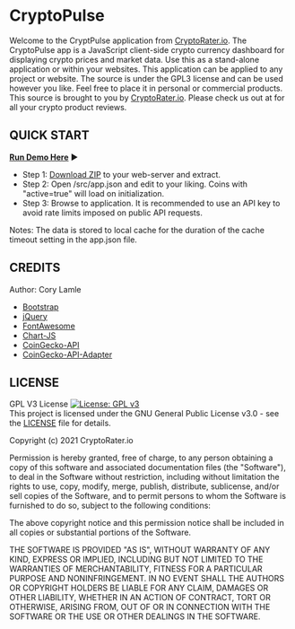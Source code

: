 # CryptoPulse
Welcome to the CryptPulse application from [CryptoRater.io](https://cryptorater.io). The CryptoPulse app is a JavaScript client-side crypto currency dashboard for displaying crypto prices and market data. Use this as a stand-alone application or within your websites. This application can be applied to any project or website. The source is under the GPL3 license and can be used however you like.  Feel free to place it in personal or commercial products. This source is brought to you by [CryptoRater.io](https://cryptorater.io). Please check us out at for all your crypto product reviews.

## QUICK START
**[Run Demo Here](https://cryptorater-pulse.vercel.app "target=_blank")** :arrow_forward:
- Step 1:  [Download ZIP](https://github.com/lifeinthegrid/CryptoPulse/archive/refs/heads/main.zip) to your web-server and extract.
- Step 2:  Open /src/app.json and edit to your liking. Coins with "active=true" will load on initialization.
- Step 3:  Browse to application.  It is recommended to use an API key to avoid rate limits imposed on public API requests.

Notes:  The data is stored to local cache for the duration of the cache timeout setting in the app.json file.

## CREDITS
Author: Cory Lamle

* [Bootstrap](https://getbootstrap.com)
* [jQuery](https://jquery.com)
* [FontAwesome](https://fontawesome.com)
* [Chart-JS](https://www.chartjs.org)
* [CoinGecko-API](https://www.coingecko.com/api/documentations/v3)
* [CoinGecko-API-Adapter](https://github.com/Archento/CoinGecko-API-Adapter)

## LICENSE
 GPL V3 License
 [![License: GPL v3](https://img.shields.io/badge/License-GPLv3-blue.svg)](https://www.gnu.org/licenses/gpl-3.0)\
 This project is licensed under the GNU General Public License v3.0 - see the [LICENSE](LICENSE) file for details.

 Copyright (c) 2021 CryptoRater.io

 Permission is hereby granted, free of charge, to any person obtaining a copy of this software and associated documentation files (the "Software"), to
 deal in the Software without restriction, including without limitation the rights to use, copy, modify, merge, publish, distribute, sublicense, and/or
 sell copies of the Software, and to permit persons to whom the Software is furnished to do so, subject to the following conditions:

 The above copyright notice and this permission notice shall be included in all copies or substantial portions of the Software.

 THE SOFTWARE IS PROVIDED "AS IS", WITHOUT WARRANTY OF ANY KIND, EXPRESS OR IMPLIED, INCLUDING BUT NOT LIMITED TO THE WARRANTIES OF MERCHANTABILITY,
 FITNESS FOR A PARTICULAR PURPOSE AND NONINFRINGEMENT. IN NO EVENT SHALL THE AUTHORS OR COPYRIGHT HOLDERS BE LIABLE FOR ANY CLAIM, DAMAGES OR OTHER
 LIABILITY, WHETHER IN AN ACTION OF CONTRACT, TORT OR OTHERWISE, ARISING FROM, OUT OF OR IN CONNECTION WITH THE SOFTWARE OR THE USE OR OTHER DEALINGS
 IN THE SOFTWARE.